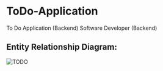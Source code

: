 # ToDo-Application
To Do Application (Backend) Software Developer (Backend)


## Entity Relationship Diagram:

![TODO](https://user-images.githubusercontent.com/89150264/234098722-0022f089-78e7-45c0-b1ca-05e3ab44e698.svg)
